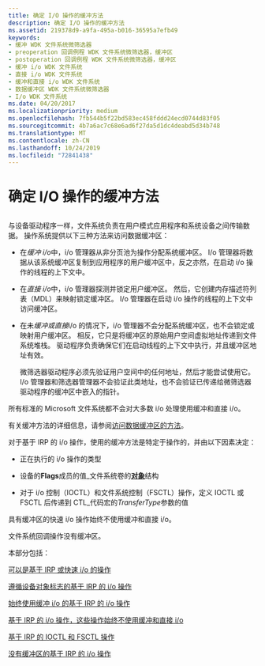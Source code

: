 ```yaml
---
title: 确定 I/O 操作的缓冲方法
description: 确定 I/O 操作的缓冲方法
ms.assetid: 219378d9-a9fa-495a-b016-36595a7efb49
keywords:
- 缓冲 WDK 文件系统微筛选器
- preoperation 回调例程 WDK 文件系统微筛选器，缓冲区
- postoperation 回调例程 WDK 文件系统微筛选器，缓冲区
- 缓冲 i/o WDK 文件系统
- 直接 i/o WDK 文件系统
- 缓冲和直接 i/o WDK 文件系统
- 数据缓冲区 WDK 文件系统微筛选器
- I/o WDK 文件系统
ms.date: 04/20/2017
ms.localizationpriority: medium
ms.openlocfilehash: 7fb544b5f22bd583ec458fddd24ecd0744d83f05
ms.sourcegitcommit: 4b7a6ac7c68e6ad6f27da5d1dc4deabd5d34b748
ms.translationtype: MT
ms.contentlocale: zh-CN
ms.lasthandoff: 10/24/2019
ms.locfileid: "72841438"
---
```

# <a name="determining-the-buffering-method-for-an-io-operation"></a>确定 I/O 操作的缓冲方法


## <span id="ddk_determining_the_buffering_method_for_an_io_operation_if"></span><span id="DDK_DETERMINING_THE_BUFFERING_METHOD_FOR_AN_IO_OPERATION_IF"></span>


与设备驱动程序一样，文件系统负责在用户模式应用程序和系统设备之间传输数据。 操作系统提供以下三种方法来访问数据缓冲区：

-   在*缓冲 i/o*中，i/o 管理器从非分页池为操作分配系统缓冲区。 I/o 管理器将数据从该系统缓冲区复制到应用程序的用户缓冲区中，反之亦然，在启动 i/o 操作的线程的上下文中。

-   在*直接 i/o*中，i/o 管理器探测并锁定用户缓冲区。 然后，它创建内存描述符列表（MDL）来映射锁定缓冲区。 I/o 管理器在启动 i/o 操作的线程的上下文中访问缓冲区。

-   在未*缓冲或直接*i/o 的情况下，i/o 管理器不会分配系统缓冲区，也不会锁定或映射用户缓冲区。 相反，它只是将缓冲区的原始用户空间虚拟地址传递到文件系统堆栈。 驱动程序负责确保它们在启动线程的上下文中执行，并且缓冲区地址有效。

    微筛选器驱动程序必须先验证用户空间中的任何地址，然后才能尝试使用它。 I/o 管理器和筛选器管理器不会验证此类地址，也不会验证已传递给微筛选器驱动程序的缓冲区中嵌入的指针。

所有标准的 Microsoft 文件系统都不会对大多数 i/o 处理使用缓冲和直接 i/o。

有关缓冲方法的详细信息，请参阅[访问数据缓冲区的方法](https://docs.microsoft.com/windows-hardware/drivers/kernel/methods-for-accessing-data-buffers)。

对于基于 IRP 的 i/o 操作，使用的缓冲方法是特定于操作的，并由以下因素决定：

-   正在执行的 i/o 操作的类型

-   设备的**Flags**成员的值\_文件系统卷的[**对象**](https://docs.microsoft.com/windows-hardware/drivers/ddi/wdm/ns-wdm-_device_object)结构

-   对于 i/o 控制（IOCTL）和文件系统控制（FSCTL）操作，定义 IOCTL 或 FSCTL 后传递到 CTL\_代码宏的*TransferType*参数的值

具有缓冲区的快速 i/o 操作始终不使用缓冲和直接 i/o。

文件系统回调操作没有缓冲区。

本部分包括：

[可以是基于 IRP 或快速 i/o 的操作](operations-that-can-be-irp-based-or-fast-i-o.md)

[遵循设备对象标志的基于 IRP 的 i/o 操作](irp-based-i-o-operations-that-obey-device-object-flags.md)

[始终使用缓冲 i/o 的基于 IRP 的 i/o 操作](irp-based-i-o-operations-that-always-use-buffered-i-o.md)

[基于 IRP 的 i/o 操作，这些操作始终不使用缓冲和直接 i/o](irp-based-i-o-operations-that-always-use-neither-buffered-nor-direct-i.md)

[基于 IRP 的 IOCTL 和 FSCTL 操作](irp-based-ioctl-and-fsctl-operations.md)

[没有缓冲区的基于 IRP 的 i/o 操作](irp-based-i-o-operations-that-have-no-buffers.md)

 

 




